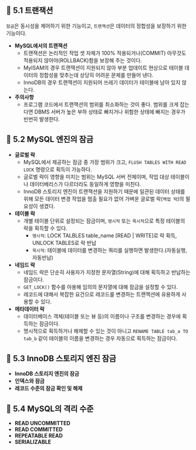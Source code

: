 ## 🦅 5.1 트랜잭션
`잠금`은 동시성을 제어하기 위한 기능이고, `트랜잭션`은 데이터의 정합성을 보장하기 위한 기능이다.
* **MySQL에서의 트랜잭션**
  * 트랜잭션은 논리적인 작업 셋 자체가 100% 적용되거나(COMMIT) 아무것도 적용되지 않아야(ROLLBACK)함을 보장해 주는 것이다.
  * MyISAM의 경우 트랜잭션이 지원되지 않아 부분 업데이트 현상으로 테이블 데이터의 정합성을 맞추는데 상당히 어려운 문제를 만들어 낸다.
  * InnoDB의 경우 트랜잭션이 지원되어 쓰레기 데이터가 테이블에 남아 있지 않는다.
* **주의사항**
  * 프로그램 코드에서 트랜잭션의 범위를 최소화하는 것이 좋다. 범위를 크게 잡는다면 DBMS 서버가 높은 부하 상태로 빠지거나 위험한 상태에 빠지는 경우가 빈번히 발생한다.
## 🦅 5.2 MySQL 엔진의 잠금
* **글로벌 락**
  * MySQL에서 제공하는 잠금 중 가장 범위가 크고, `FLUSH TABLES WITH READ LOCK` 명령으로 획득이 가능하다.
  * 글로벌 락이 영향을 미치는 범위는 MySQL 서버 전체이며, 작업 대상 테이블이나 데이터베리스가 다르더라도 동일하게 영향을 미친다.
  * InnoDB 스토리지 엔진이 트랜잭션을 지원하기 때문에 일관된 데이터 상태를 위해 모든 데이터 변경 작업을 멈출 필요가 없어 가벼운 글로벌 락(`백업 락`)의 필요성이 생겼다.
* **테이블 락**
  * 개별 테이블 단위로 설정되는 잠금이며, `명시적` 또는 `묵시적`으로 특정 테이블의 락을 획득할 수 있다.
    * `명시적`: LOCK TALBLES table_name [READ | WRITE]로 락 획득, UNLOCK TABLES로 락 반납
    * `묵시적`: 테이블에 데이터를 변경하는 쿼리를 실행하면 발생한다.(자동실행, 자동반납)
* **네임드 락**
  * 네임드 락은 단순히 사용자가 지정한 문자열(String)에 대해 획득하고 반납하는 잠금이다.
  * `GET_LOCK()` 함수를 아용해 임의의 문자열에 대해 잠금을 설정할 수 있다.
  * 레코드에 대해서 복잡한 요건으로 레코드를 변경하는 트랜잭션에 유용하게 사용할 수 있다.
* **메타데이터 락**
  * 데이터베이스 객체(테이블 또는 뷰 등)의 이름이나 구조를 변경하는 경우에 획득하는 잠금이다.
  * 명시적으로 획득하거나 해제할 수 있는 것이 아니고 `RENAME TABLE tab_a TO tab_b` 같이 테이블의 이름을 변경하는 경우 자동으로 획득하는 잠금이다.

## 🦅 5.3 InnoDB 스토리지 엔진 잠금
* **InnoDB 스토리지 엔진의 잠금**
* **인덱스와 잠금**
* **레코드 수준의 잠금 확인 및 해제**

## 🦅 5.4 MySQL의 격리 수준
* **READ UNCOMMITTED**
* **READ COMMITTED**
* **REPEATABLE READ**
* **SERIALIZABLE**
